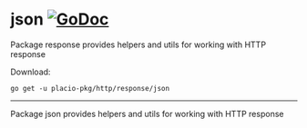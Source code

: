 # json [![GoDoc](https://godoc.org/placio-pkg/http/response/json?status.svg)](https://godoc.org/placio-pkg/http/response/json)

Package response provides helpers and utils for working with HTTP response

Download:

```shell
go get -u placio-pkg/http/response/json
```

---

Package json provides helpers and utils for working with HTTP response
